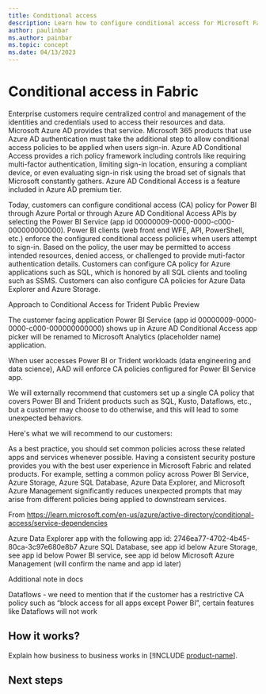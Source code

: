 ```yaml
---
title: Conditional access
description: Learn how to configure conditional access for Microsoft Fabric.
author: paulinbar
ms.author: painbar
ms.topic: concept
ms.date: 04/13/2023
---
```


# Conditional access in Fabric

Enterprise customers require centralized control and management of the identities and credentials used to access their resources and data. Microsoft Azure AD provides that service. Microsoft 365 products that use Azure AD authentication must take the additional step to allow conditional access policies to be applied when users sign-in. Azure AD Conditional Access provides a rich policy framework including controls like requiring multi-factor authentication, limiting sign-in location, ensuring a compliant device, or even evaluating sign-in risk using the broad set of signals that Microsoft constantly gathers. Azure AD Conditional Access is a feature included in Azure AD premium tier.



Today, customers can configure conditional access (CA) policy for Power BI through Azure Portal or through Azure AD Conditional Access APIs by selecting the Power BI Service (app id 00000009-0000-0000-c000-000000000000). Power BI clients (web front end WFE, API, PowerShell, etc.) enforce the configured conditional access policies when users attempt to sign-in. Based on the policy, the user may be permitted to access intended resources, denied access, or challenged to provide muti-factor authentication details. Customers can configure CA policy for Azure applications such as SQL, which is honored by all SQL clients and tooling such as SSMS. Customers can also configure CA policies for Azure Data Explorer and Azure Storage. 


Approach to Conditional Access for Trident Public Preview 

The customer facing application Power BI Service (app id 00000009-0000-0000-c000-000000000000) shows up in Azure AD Conditional Access app picker will be renamed to Microsoft Analytics (placeholder name) application.  

When user accesses Power BI or Trident workloads (data engineering and data science), AAD will enforce CA policies configured for Power BI Service app.  

We will externally recommend that customers set up a single CA policy that covers Power BI and Trident products such as SQL, Kusto, Dataflows, etc., but a customer may choose to do otherwise, and this will lead to some unexpected behaviors.



Here's what we will recommend to our customers:

 

As a best practice, you should set common policies across these related apps and services whenever possible. Having a consistent security posture provides you with the best user experience in Microsoft Fabric and related products. For example, setting a common policy across Power BI Service, Azure Storage, Azure SQL Database, Azure Data Explorer, and Microsoft Azure Management significantly reduces unexpected prompts that may arise from different policies being applied to downstream services.

 From <https://learn.microsoft.com/en-us/azure/active-directory/conditional-access/service-dependencies>

 

 

Azure Data Explorer app with the following app id: 2746ea77-4702-4b45-80ca-3c97e680e8b7
Azure SQL Database, see app id below
Azure Storage, see app id below
Power BI service, see app id below
Microsoft Azure Management  (will confirm the name and app id later)
 

 

Additional note in docs

Dataflows  - we need to mention that if the customer has a restrictive CA policy such as “block access for all apps except Power BI”, certain features like Dataflows will not work


## How it works?

Explain how business to business works in [!INCLUDE [product-name](../includes/product-name.md)].

## Next steps


